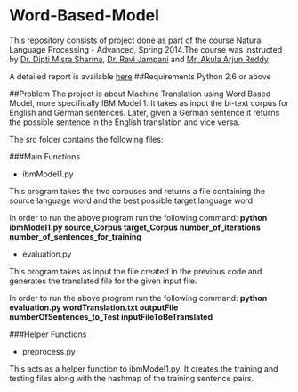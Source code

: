 Word-Based-Model
================

This repository consists of project done as part of the course Natural Language Processing - Advanced, Spring 2014.The course was instructed by [Dr. Dipti Misra Sharma](http://www.iiit.ac.in/people/faculty/dipti), [Dr. Ravi Jampani](http://www.cise.ufl.edu/~rjampani/index.html) and [Mr. Akula Arjun Reddy](http://web.iiit.ac.in/~arjunreddy.aug08/)

A detailed report is available [here](https://drive.google.com/file/d/0B87x7EOOS4ztWlNUNHBxLV9xV00/edit?usp=sharing)
##Requirements
Python 2.6 or above

##Problem
The project is about Machine Translation using Word Based Model, more specifically IBM Model 1. It takes as input the bi-text corpus for English and German sentences. Later, given a German sentence it returns the possible sentence in the English translation and vice versa. 

The src folder contains the following files:

###Main Functions

* ibmModel1.py

This program takes the two corpuses and returns a file containing the source language word and the best possible target language word.

In order to run the above program run the following command:
**python ibmModel1.py source_Corpus target_Corpus number_of_iterations number_of_sentences_for_training**

* evaluation.py

This program takes as input the file created in the previous code and generates the translated file for the given input file. 

In order to run the above program run the following command:
**python evaluation.py wordTranslation.txt outputFile numberOfSentences_to_Test inputFileToBeTranslated**

###Helper Functions
* preprocess.py

This acts as a helper function to ibmModel1.py. It creates the training and testing files along with the hashmap of the training sentence pairs.